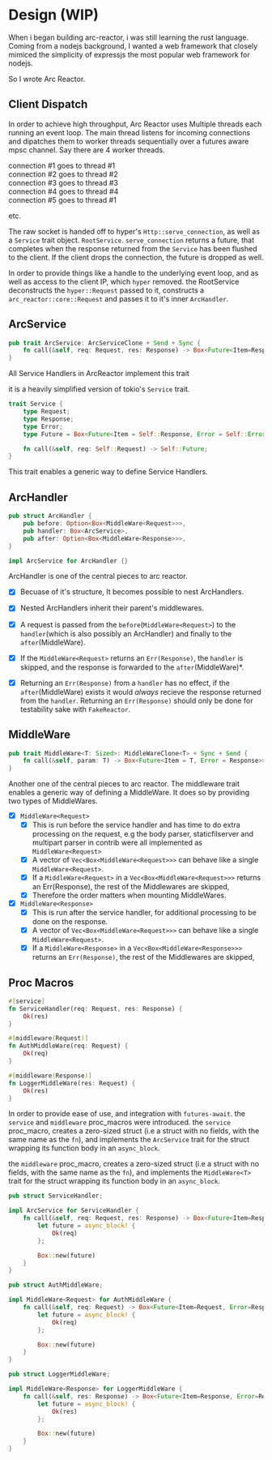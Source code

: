 # Design (WIP)

When i began building arc-reactor, i was still learning the rust language.
Coming from a nodejs background, I wanted a web framework that closely mimiced the simplicity of expressjs
the most popular web framework for nodejs.

So I wrote Arc Reactor.

## Client Dispatch
In order to achieve high throughput, Arc Reactor uses Multiple threads each running an event loop.
The main thread listens for incoming connections and dipatches them to worker threads sequentially over a futures aware mpsc channel.
Say there are 4 worker threads.

connection #1 goes to thread #1<br/>
connection #2 goes to thread #2<br/>
connection #3 goes to thread #3<br/>
connection #4 goes to thread #4<br/>
connection #5 goes to thread #1

etc.

The raw socket is handed off to hyper's `Http::serve_connection`, as well as a `Service` trait object. `RootService`.
`serve_connection` returns a future, that completes when the response returned from the `Service` has been flushed to the client.
If the client drops the connection, the future is dropped as well.

In order to provide things like  a handle to the underlying event loop, and as well as access to the client IP, which `hyper` removed.
the RootService deconstructs the `hyper::Request` passed to it, constructs a `arc_reactor::core::Request` and passes it to it's inner `ArcHandler`.

## ArcService
```rust
pub trait ArcService: ArcServiceClone + Send + Sync {
	fn call(&self, req: Request, res: Response) -> Box<Future<Item=Response, Error=Response>>;
}
```

All Service Handlers in ArcReactor implement this trait


it is a heavily simplified version of tokio's `Service` trait.

```rust
trait Service {
	type Request;
	type Response;
	type Error;
	type Future = Box<Future<Item = Self::Response, Error = Self::Error>>;

	fn call(&self, req: Self::Request) -> Self::Future;
}
```
This trait enables a generic way to define Service Handlers.


## ArcHandler
```rust
pub struct ArcHandler {
	pub before: Option<Box<MiddleWare<Request>>>,
	pub handler: Box<ArcService>,
	pub after: Option<Box<MiddleWare<Response>>>,
}

impl ArcService for ArcHandler {}
```
ArcHandler is one of the central pieces to arc reactor.

- [x] Becuase of it's structure, It becomes possible to nest ArcHandlers.
- [x] Nested ArcHandlers inherit their parent's middlewares.
- [x] A request is passed from the `before`(`MiddleWare<Request>`) to the `handler`(which is also possibly an ArcHandler) and finally to the `after`(MiddleWare<Response>).
- [x] If the `MiddleWare<Request>` returns an `Err(Response)`, the `handler` is skipped, and the response is forwarded to the `after`(MiddleWare<Response>)*.
- [x] Returning an `Err(Response)` from a `handler` has no effect, if the `after`(MiddleWare<Response>) exists it would *always* recieve the response returned from the `handler`. Returning an `Err(Response)` should only be done for testability sake with `FakeReactor`.


## MiddleWare
```rust
pub trait MiddleWare<T: Sized>: MiddleWareClone<T> + Sync + Send {
	fn call(&self, param: T) -> Box<Future<Item = T, Error = Response>>;
}
```
Another one of the central pieces to arc reactor. The middleware trait enables a generic way of defining a MiddleWare.
It does so by providing two types of MiddleWares.

 - [x] `MiddleWare<Request>`
	- [x] This is run before the service handler and has time to do extra processing on the request, e.g the body parser, staticfilserver and multipart parser in contrib were all implemented as `MiddleWare<Request>`
	- [x] A vector of `Vec<Box<MiddleWare<Request>>>` can behave like a single `MiddleWare<Request>`.
	- [x] If a `MiddleWare<Request>` in a `Vec<Box<MiddleWare<Request>>>` returns an Err(Response), the rest of the Middlewares are skipped,
	- [x] Therefore the order matters when mounting MiddleWares.
 - [x] `MiddleWare<Response>`
	- [x] This is run after the service handler, for additional processing to be done on the response.
	- [x] A vector of `Vec<Box<MiddleWare<Request>>>` can behave like a single `MiddleWare<Request>`.
	- [x] If a `MiddleWare<Response>` in a `Vec<Box<MiddleWare<Response>>>` returns an `Err(Response)`, the rest of the Middlewares are skipped,

## Proc Macros
```rust
#[service]
fn ServiceHandler(req: Request, res: Response) {
	Ok(res)
}

#[middleware(Request)]
fn AuthMiddleWare(req: Request) {
	Ok(req)
}

#[middleware(Response)]
fn LoggerMiddleWare(res: Request) {
	Ok(res)
}
```

In order to provide ease of use, and integration with `futures-await`. the `service` and `middleware` proc_macros were introduced.
the `service` proc_macro, creates a zero-sized struct (i.e a struct with no fields, with the same name as the `fn`), and implements the `ArcService` trait for the struct wrapping its function body in an `async_block`.

the `middleware` proc_macro, creates a zero-sized struct (i.e a struct with no fields, with the same name as the `fn`), and implements the `MiddleWare<T>` trait for the struct wrapping its function body in an `async_block`.

```rust
pub struct ServiceHandler;

impl ArcService for ServiceHandler {
	fn call(&self, req: Request, res: Response) -> Box<Future<Item=Response, Error=Response> {
		let future = async_block! {
			Ok(req)
		};

		Box::new(future)
	}
}

pub struct AuthMiddleWare;

impl MiddleWare<Request> for AuthMiddleWare {
	fn call(&self, req: Request) -> Box<Future<Item=Request, Error=Response> {
		let future = async_block! {
			Ok(req)
		};

		Box::new(future)
	}
}

pub struct LoggerMiddleWare;

impl MiddleWare<Response> for LoggerMiddleWare {
	fn call(&self, res: Response) -> Box<Future<Item=Response, Error=Response> {
		let future = async_block! {
			Ok(res)
		};

		Box::new(future)
	}
}
```
                       